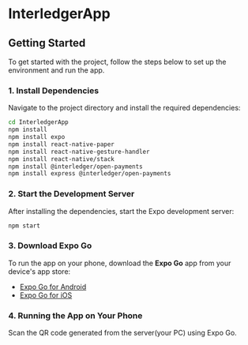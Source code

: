 
# InterledgerApp

## Getting Started

To get started with the project, follow the steps below to set up the environment and run the app.

### 1. Install Dependencies

Navigate to the project directory and install the required dependencies:

```bash
cd InterledgerApp
npm install
npm install expo
npm install react-native-paper
npm install react-native-gesture-handler
npm install react-native/stack
npm install @interledger/open-payments
npm install express @interledger/open-payments

```

### 2. Start the Development Server

After installing the dependencies, start the Expo development server:

```bash
npm start
```

### 3. Download Expo Go

To run the app on your phone, download the **Expo Go** app from your device's app store:

- [Expo Go for Android](https://play.google.com/store/apps/details?id=host.exp.exponent)
- [Expo Go for iOS](https://apps.apple.com/us/app/expo-go/id982107779)

### 4. Running the App on Your Phone
Scan the QR code generated from the server(your PC) using Expo Go.
